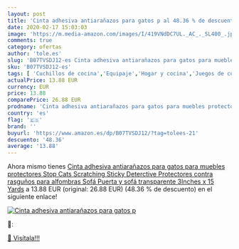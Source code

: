 ```yaml
---
layout: post
title: 'Cinta adhesiva antiarañazos para gatos p al 48.36 % de descuento'
date: 2020-02-17 15:03:03
image: 'https://m.media-amazon.com/images/I/419VNdDC7UL._AC_._SL400_.jpg'
comments: true
category: ofertas
author: 'tole.es'
slug: 'B07TVSDJ12-es Cinta adhesiva antiarañazos para gatos para muebles...'
sku: 'B07TVSDJ12-es'
tags: [ 'Cuchillos de cocina','Equipaje','Hogar y cocina','Juegos de cuchillos de cocina','Mochilas','Mochilas tipo casual','Utensilios de cocina','adhesiva','cinta', ]
actualPrice: 13.88 EUR
currency: EUR
price: 13.88
comparePrice: 26.88 EUR
prodname: 'Cinta adhesiva antiarañazos para gatos para muebles protectores Stop Cats Scratching Sticky Deterctive Protectores contra rasguños para alfombras Sofá Puerta y sofá transparente 3Inches x 15 Yards'
country: 'es'
flag: '🇪🇸'
brand: ''
buyurl: 'https://www.amazon.es/dp/B07TVSDJ12/?tag=tolees-21'
descuento: '48.36'
average: '13.88'
---
```


Ahora mismo tienes [Cinta adhesiva antiarañazos para gatos para muebles protectores Stop Cats Scratching Sticky Deterctive Protectores contra rasguños para alfombras Sofá Puerta y sofá transparente 3Inches x 15 Yards](https://www.amazon.es/dp/B07TVSDJ12/?tag=tolees-21) a 13.88 EUR (original: 26.88 EUR) (48.36 %  de descuento) en el siguiente enlace!

[![Cinta adhesiva antiarañazos para gatos p](https://m.media-amazon.com/images/I/419VNdDC7UL._AC_._SL400_.jpg)](https://www.amazon.es/dp/B07TVSDJ12/?tag=tolees-21)

🔎:


[🛒 Visítala!!!](https://www.amazon.es/dp/B07TVSDJ12/?tag=tolees-21)
